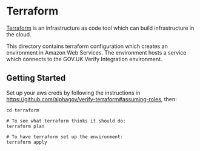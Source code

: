 Terraform
=========

[Terraform](https://www.terraform.io/) is an infrastructure as code tool which
can build infrastructure in the cloud.

This directory contains terraform configuration which creates an environment in
Amazon Web Services. The environment hosts a service which connects to the
GOV.UK Verify Integration environment.

Getting Started
---------------

Set up your aws creds by following the instructions in https://github.com/alphagov/verify-terraform#assuming-roles, then:

```
cd terraform

# To see what terraform thinks it should do:
terraform plan

# To have terraform set up the environment:
terraform apply
```

